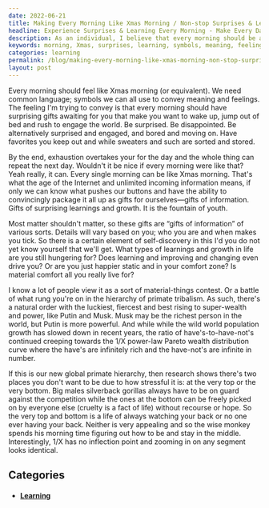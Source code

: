 ```yaml
---
date: 2022-06-21
title: Making Every Morning Like Xmas Morning / Non-stop Surprises & Learning
headline: Experience Surprises & Learning Every Morning - Make Every Day Feel Like Xmas Morning!
description: As an individual, I believe that every morning should be an opportunity to learn something new and experience surprises. We should be able to identify symbols of meaning and feelings, and have the ability to uncover what motivates us. Unfortunately, the gap between the haves and have-nots is widening, making it difficult to stay at the top or bottom of the hierarchy. To lead a stress-free life, I suggest staying in the middle. Come read my blog post for more insights on how to
keywords: morning, Xmas, surprises, learning, symbols, meaning, feelings, motivates, gap, haves, have-nots, hierarchy, stress-free, life, insights, recognize, discover, drives, information, population, growth, ratio, top, bottom, middle
categories: learning
permalink: /blog/making-every-morning-like-xmas-morning-non-stop-surprises-learning/
layout: post
---
```



Every morning should feel like Xmas morning (or equivalent). We need common
language; symbols we can all use to convey meaning and feelings. The feeling
I'm trying to convey is that every morning should have surprising gifts
awaiting for you that make you want to wake up, jump out of bed and rush to
engage the world. Be surprised. Be disappointed. Be alternatively surprised and
engaged, and bored and moving on. Have favorites you keep out and while
sweaters and such are sorted and stored.

By the end, exhaustion overtakes your for the day and the whole thing can
repeat the next day. Wouldn't it be nice if every morning were like that? Yeah
really, it can. Every single morning can be like Xmas morning. That's what the
age of the Internet and unlimited incoming information means, if only we can
know what pushes our buttons and have the ability to convincingly package it
all up as gifts for ourselves—gifts of information. Gifts of surprising
learnings and growth. It is the fountain of youth.

Most matter shouldn't matter, so these gifts are “gifts of information” of
various sorts. Details will vary based on you; who you are and when makes you
tick. So there is a certain element of self-discovery in this I'd you do not
yet know yourself that we'll get. What types of learnings and growth in life
are you still hungering for? Does learning and improving and changing even
drive you? Or are you just happier static and in your comfort zone? Is material
comfort all you really live for?

I know a lot of people view it as a sort of material-things contest. Or a
battle of what rung you're on in the hierarchy of primate tribalism. As such,
there's a natural order with the luckiest, fiercest and best rising to
super-wealth and power, like Putin and Musk. Musk may be the richest person in
the world, but Putin is more powerful. And while while the wild world
population growth has slowed down in recent years, the ratio of
have's-to-have-not's continued creeping towards the 1/X power-law Pareto wealth
distribution curve where the have's are infinitely rich and the have-not's are
infinite in number.

If this is our new global primate hierarchy, then research shows there's two
places you don't want to be due to how stressful it is: at the very top or the
very bottom. Big males silverback gorillas always have to be on guard against
the competition while the ones at the bottom can be freely picked on by
everyone else (cruelty is a fact of life) without recourse or hope. So the very
top and bottom is a life of always watching your back or no one ever having
your back. Neither is very appealing and so the wise monkey spends his morning
time figuring out how to be and stay in the middle. Interestingly, 1/X has no
inflection point and zooming in on any segment looks identical.



## Categories

<ul>
<li><h4><a href='/learning/'>Learning</a></h4></li></ul>